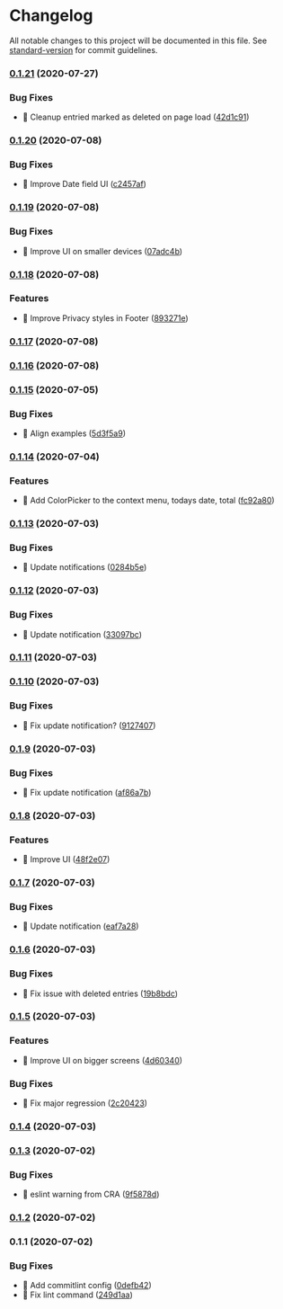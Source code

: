 # Changelog

All notable changes to this project will be documented in this file. See [standard-version](https://github.com/conventional-changelog/standard-version) for commit guidelines.

### [0.1.21](https://github.com/pierrecholhot/dayscounter.app/compare/v0.1.20...v0.1.21) (2020-07-27)


### Bug Fixes

* 🐛 Cleanup entried marked as deleted on page load ([42d1c91](https://github.com/pierrecholhot/dayscounter.app/commit/42d1c914e6609924a900c96d3873d0fca049d9b4))

### [0.1.20](https://github.com/pierrecholhot/dayscounter.app/compare/v0.1.19...v0.1.20) (2020-07-08)


### Bug Fixes

* 🐛 Improve Date field UI ([c2457af](https://github.com/pierrecholhot/dayscounter.app/commit/c2457af725d44a974f34aea7595e2311c84beabd))

### [0.1.19](https://github.com/pierrecholhot/dayscounter.app/compare/v0.1.18...v0.1.19) (2020-07-08)


### Bug Fixes

* 🐛 Improve UI on smaller devices ([07adc4b](https://github.com/pierrecholhot/dayscounter.app/commit/07adc4b1036df86a76ee2ee96082be210ef24237))

### [0.1.18](https://github.com/pierrecholhot/dayscounter.app/compare/v0.1.17...v0.1.18) (2020-07-08)


### Features

* 🎸 Improve Privacy styles in Footer ([893271e](https://github.com/pierrecholhot/dayscounter.app/commit/893271e187e2aafa3d133f19d2e534b076a5cb74))

### [0.1.17](https://github.com/pierrecholhot/dayscounter.app/compare/v0.1.16...v0.1.17) (2020-07-08)

### [0.1.16](https://github.com/pierrecholhot/dayscounter.app/compare/v0.1.15...v0.1.16) (2020-07-08)

### [0.1.15](https://github.com/pierrecholhot/dayscounter.app/compare/v0.1.14...v0.1.15) (2020-07-05)


### Bug Fixes

* 🐛 Align examples ([5d3f5a9](https://github.com/pierrecholhot/dayscounter.app/commit/5d3f5a9a9dc84e714bbe5a8c84b990e7fd0dfbd9))

### [0.1.14](https://github.com/pierrecholhot/dayscounter.app/compare/v0.1.13...v0.1.14) (2020-07-04)


### Features

* 🎸 Add ColorPicker to the context menu, todays date, total ([fc92a80](https://github.com/pierrecholhot/dayscounter.app/commit/fc92a801aabf48b286688e6f3a616207cc1f5241))

### [0.1.13](https://github.com/pierrecholhot/dayscounter.app/compare/v0.1.12...v0.1.13) (2020-07-03)


### Bug Fixes

* 🐛 Update notifications ([0284b5e](https://github.com/pierrecholhot/dayscounter.app/commit/0284b5e4b18e0095c0593aeb5365420fecb44e89))

### [0.1.12](https://github.com/pierrecholhot/dayscounter.app/compare/v0.1.11...v0.1.12) (2020-07-03)


### Bug Fixes

* 🐛 Update notification ([33097bc](https://github.com/pierrecholhot/dayscounter.app/commit/33097bc2d61c652841c3a9fb7d32177737c1601e))

### [0.1.11](https://github.com/pierrecholhot/dayscounter.app/compare/v0.1.10...v0.1.11) (2020-07-03)

### [0.1.10](https://github.com/pierrecholhot/dayscounter.app/compare/v0.1.9...v0.1.10) (2020-07-03)


### Bug Fixes

* 🐛 Fix update notification? ([9127407](https://github.com/pierrecholhot/dayscounter.app/commit/912740700e98d11dd3f92c8f5807bdfa00d259f5))

### [0.1.9](https://github.com/pierrecholhot/dayscounter.app/compare/v0.1.8...v0.1.9) (2020-07-03)


### Bug Fixes

* 🐛 Fix update notification ([af86a7b](https://github.com/pierrecholhot/dayscounter.app/commit/af86a7bef7a7a016e4415cc0a1d04141559ef0f0))

### [0.1.8](https://github.com/pierrecholhot/dayscounter.app/compare/v0.1.7...v0.1.8) (2020-07-03)


### Features

* 🎸 Improve UI ([48f2e07](https://github.com/pierrecholhot/dayscounter.app/commit/48f2e07054b07c250c9bd6269a1c9404ec1b0fdf))

### [0.1.7](https://github.com/pierrecholhot/dayscounter.app/compare/v0.1.6...v0.1.7) (2020-07-03)


### Bug Fixes

* 🐛 Update notification ([eaf7a28](https://github.com/pierrecholhot/dayscounter.app/commit/eaf7a28e0fa03b4bd4e1d9bd90fe0cf681f8ab2e))

### [0.1.6](https://github.com/pierrecholhot/dayscounter.app/compare/v0.1.5...v0.1.6) (2020-07-03)


### Bug Fixes

* 🐛 Fix issue with deleted entries ([19b8bdc](https://github.com/pierrecholhot/dayscounter.app/commit/19b8bdcbd5f77e2099dcd58772b73326d4be36b9))

### [0.1.5](https://github.com/pierrecholhot/dayscounter.app/compare/v0.1.4...v0.1.5) (2020-07-03)


### Features

* 🎸 Improve UI on bigger screens ([4d60340](https://github.com/pierrecholhot/dayscounter.app/commit/4d60340566ef51b24facdeccf80a07a694fd159c))


### Bug Fixes

* 🐛 Fix major regression ([2c20423](https://github.com/pierrecholhot/dayscounter.app/commit/2c204239604debe2f0325458eb59e3587e91cdb7))

### [0.1.4](https://github.com/pierrecholhot/dayscounter.app/compare/v0.1.3...v0.1.4) (2020-07-03)

### [0.1.3](https://github.com/pierrecholhot/dayscounter.app/compare/v0.1.2...v0.1.3) (2020-07-02)


### Bug Fixes

* 🐛 eslint warning from CRA ([9f5878d](https://github.com/pierrecholhot/dayscounter.app/commit/9f5878d854cb02ad759f05d1463befa6acbd3b7e))

### [0.1.2](https://github.com/pierrecholhot/dayscounter.app/compare/v0.1.1...v0.1.2) (2020-07-02)

### 0.1.1 (2020-07-02)


### Bug Fixes

* 🐛 Add commitlint config ([0defb42](https://github.com/pierrecholhot/dayscounter.app/commit/0defb423ee5da268c3452594573405a2922a0822))
* 🐛 Fix lint command ([249d1aa](https://github.com/pierrecholhot/dayscounter.app/commit/249d1aa4733af48f142754dd067083674cb124f4))
